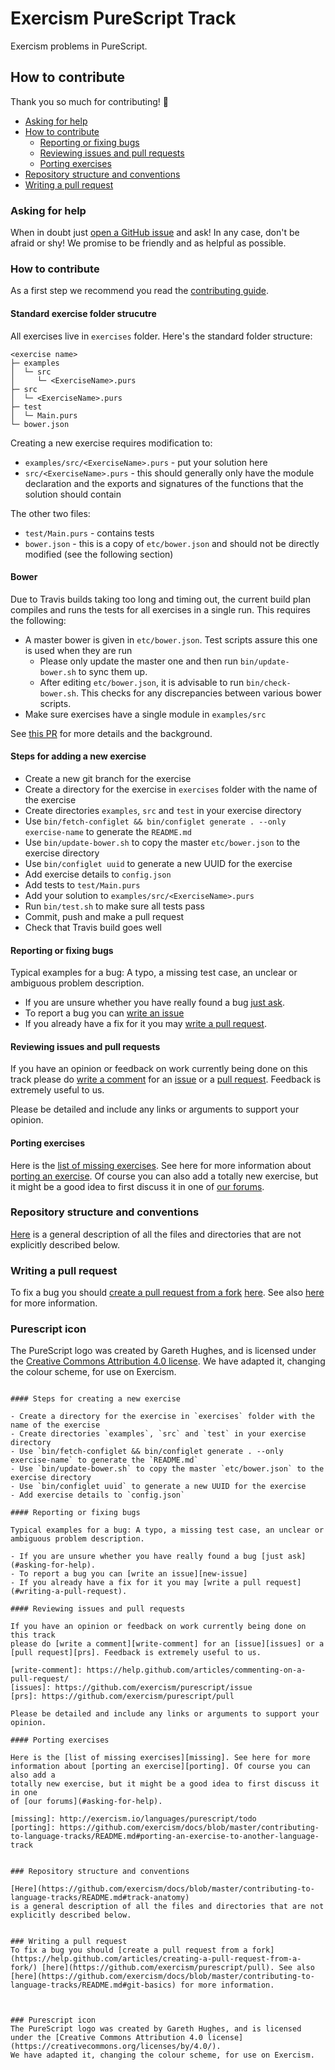 # Exercism PureScript Track

Exercism problems in PureScript.

## How to contribute

Thank you so much for contributing! :tada:

- [Asking for help](#asking-for-help)
- [How to contribute](#how-to-contribute)
  * [Reporting or fixing bugs](#reporting-or-fixing-bugs)
  * [Reviewing issues and pull requests](#reviewing-issues-and-pull)
  * [Porting exercises](#porting-exercises)
- [Repository structure and conventions](#repository-structure-and-conventions)
- [Writing a pull request](#writing-a-pull-request)


### Asking for help

When in doubt just [open a GitHub issue][new-issue] and ask! In any case,
don't be afraid or shy! We promise to be friendly and as helpful as possible.

[new-issue]: https://github.com/exercism/purescript/issues/new


### How to contribute

As a first step we recommend you read the [contributing guide][cont-guide].

[cont-guide]: https://github.com/exercism/docs/blob/master/contributing-to-language-tracks/README.md

#### Standard exercise folder strucutre

All exercises live in `exercises` folder. Here's the standard folder structure:

```
<exercise name>
├─ examples
│  └─ src
│     └─ <ExerciseName>.purs
├─ src
│  └─ <ExerciseName>.purs
├─ test
│  └─ Main.purs
└─ bower.json
```

Creating a new exercise requires modification to:

- `examples/src/<ExerciseName>.purs` - put your solution here
- `src/<ExerciseName>.purs` - this should generally only have the module declaration and the exports and signatures of the functions that the solution should contain

The other two files:

- `test/Main.purs` - contains tests
- `bower.json` - this is a copy of `etc/bower.json` and should not be directly modified (see the following section)

#### Bower

Due to Travis builds taking too long and timing out, the current build plan compiles and runs the tests for all exercises in a single run. This requires the following:

- A master bower is given in `etc/bower.json`. Test scripts assure this one is used when they are run
  * Please only update the master one and then run `bin/update-bower.sh` to sync them up. 
  * After editing `etc/bower.json`, it is advisable to run `bin/check-bower.sh`. This checks for any discrepancies between various bower scripts.
- Make sure exercises have a single module in `examples/src`

See [this PR](https://github.com/exercism/purescript/pull/71) for more details and the background.

#### Steps for adding a new exercise

- Create a new git branch for the exercise
- Create a directory for the exercise in `exercises` folder with the name of the exercise
- Create directories `examples`, `src` and `test` in your exercise directory
- Use `bin/fetch-configlet && bin/configlet generate . --only exercise-name` to generate the `README.md`
- Use `bin/update-bower.sh` to copy the master `etc/bower.json` to the exercise directory
- Use `bin/configlet uuid` to generate a new UUID for the exercise
- Add exercise details to `config.json`
- Add tests to `test/Main.purs`
- Add your solution to `examples/src/<ExerciseName>.purs`
- Run `bin/test.sh` to make sure all tests pass
- Commit, push and make a pull request
- Check that Travis build goes well

#### Reporting or fixing bugs

Typical examples for a bug: A typo, a missing test case, an unclear or
ambiguous problem description.

- If you are unsure whether you have really found a bug [just ask](#asking-for-help).
- To report a bug you can [write an issue][new-issue]
- If you already have a fix for it you may [write a pull request](#writing-a-pull-request).

#### Reviewing issues and pull requests

If you have an opinion or feedback on work currently being done on this track
please do [write a comment][write-comment] for an [issue][issues] or a
[pull request][prs]. Feedback is extremely useful to us.

[write-comment]: https://help.github.com/articles/commenting-on-a-pull-request/
[issues]: https://github.com/exercism/purescript/issue
[prs]: https://github.com/exercism/purescript/pull

Please be detailed and include any links or arguments to support your
opinion.

#### Porting exercises

Here is the [list of missing exercises][missing]. See here for more
information about [porting an exercise][porting]. Of course you can also add a
totally new exercise, but it might be a good idea to first discuss it in one
of [our forums](#asking-for-help).

[missing]: http://exercism.io/languages/purescript/todo
[porting]: https://github.com/exercism/docs/blob/master/contributing-to-language-tracks/README.md#porting-an-exercise-to-another-language-track


### Repository structure and conventions

[Here](https://github.com/exercism/docs/blob/master/contributing-to-language-tracks/README.md#track-anatomy)
is a general description of all the files and directories that are not
explicitly described below.


### Writing a pull request
To fix a bug you should [create a pull request from a fork](https://help.github.com/articles/creating-a-pull-request-from-a-fork/) [here](https://github.com/exercism/purescript/pull). See also [here](https://github.com/exercism/docs/blob/master/contributing-to-language-tracks/README.md#git-basics) for more information.



### Purescript icon
The PureScript logo was created by Gareth Hughes, and is licensed under the [Creative Commons Attribution 4.0 license](https://creativecommons.org/licenses/by/4.0/).
We have adapted it, changing the colour scheme, for use on Exercism.


```

#### Steps for creating a new exercise

- Create a directory for the exercise in `exercises` folder with the name of the exercise
- Create directories `examples`, `src` and `test` in your exercise directory
- Use `bin/fetch-configlet && bin/configlet generate . --only exercise-name` to generate the `README.md`
- Use `bin/update-bower.sh` to copy the master `etc/bower.json` to the exercise directory
- Use `bin/configlet uuid` to generate a new UUID for the exercise
- Add exercise details to `config.json`

#### Reporting or fixing bugs

Typical examples for a bug: A typo, a missing test case, an unclear or
ambiguous problem description.

- If you are unsure whether you have really found a bug [just ask](#asking-for-help).
- To report a bug you can [write an issue][new-issue]
- If you already have a fix for it you may [write a pull request](#writing-a-pull-request).

#### Reviewing issues and pull requests

If you have an opinion or feedback on work currently being done on this track
please do [write a comment][write-comment] for an [issue][issues] or a
[pull request][prs]. Feedback is extremely useful to us.

[write-comment]: https://help.github.com/articles/commenting-on-a-pull-request/
[issues]: https://github.com/exercism/purescript/issue
[prs]: https://github.com/exercism/purescript/pull

Please be detailed and include any links or arguments to support your
opinion.

#### Porting exercises

Here is the [list of missing exercises][missing]. See here for more
information about [porting an exercise][porting]. Of course you can also add a
totally new exercise, but it might be a good idea to first discuss it in one
of [our forums](#asking-for-help).

[missing]: http://exercism.io/languages/purescript/todo
[porting]: https://github.com/exercism/docs/blob/master/contributing-to-language-tracks/README.md#porting-an-exercise-to-another-language-track


### Repository structure and conventions

[Here](https://github.com/exercism/docs/blob/master/contributing-to-language-tracks/README.md#track-anatomy)
is a general description of all the files and directories that are not
explicitly described below.


### Writing a pull request
To fix a bug you should [create a pull request from a fork](https://help.github.com/articles/creating-a-pull-request-from-a-fork/) [here](https://github.com/exercism/purescript/pull). See also [here](https://github.com/exercism/docs/blob/master/contributing-to-language-tracks/README.md#git-basics) for more information.



### Purescript icon
The PureScript logo was created by Gareth Hughes, and is licensed under the [Creative Commons Attribution 4.0 license](https://creativecommons.org/licenses/by/4.0/).
We have adapted it, changing the colour scheme, for use on Exercism.
